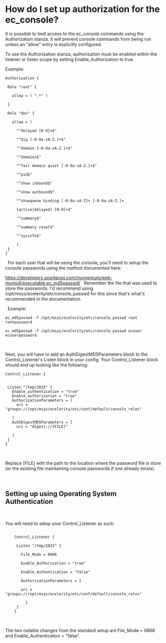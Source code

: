 # How do I set up authorization for the ec_console?

It is possible to limit access to the ec_console commands using the Authorization stanza. It will prevent console commands from being run unless an "allow" entry is explicitly configured. 

To use the Authorization stanza, authorization must be enabled within the listener or listen scope by setting Enable_Authorization to true.


Example:

	Authorization {
	
	 Role "root" {
	
	   allow = ( ".*" )
	
	 }
	
	 Role "dev" {
	
	   allow = (
	
	     "^delayed [0-9]+$"
	
	     "^dig [-0-9a-zA-Z.]+$"
	
	     "^domain [-0-9a-zA-Z.]+$"
	
	     "^domains$"
	
	     "^fail domain quiet [-0-9a-zA-Z.]+$"
	
	     "^pid$"
	
	     "^show inbound$"
	
	     "^show outbound$"
	
	     "^showqueue binding [-0-9a-zA-Z]+ [-0-9a-zA-Z.]+
	
	     (active|delayed) [0-9]+$"
	
	     "^summary$"
	
	     "^summary reset$"
	
	     "^sysinfo$"
	
	     )
	 }	
	}

 
For each user that will be using the console, you'll need to setup the console passwords using the method documented here:

https://developers.sparkpost.com/momentum/web-momo4/executable.ec_md5passwd/
 
Remember the file that was used to store the passwords. I'd recommend using /opt/msys/ecelerity/etc/console_passwd for this since that's what's recommended in the documentation.

 
Example:
 

	ec_md5passwd -f /opt/msys/ecelerity/etc/console_passwd root rootpassword
	
	ec_md5passwd -f /opt/msys/ecelerity/etc/console_passwd ecuser ecuserpassword

 

Next, you will have to add an AuthDigestMD5Parameters block to the Control_Listener's Listen block in your config. Your Control_Listener block should end up looking like the following:


	Control_Listener {
	 
	
	 Listen "/tmp/2025" {
	   Enable_authentication = "true"
	   Enable_authorization = "true"
	   AuthorizationParameters = [
	     uri = "groups:///opt/msys/ecelerity/etc/conf/default/console_roles"
	
	   ]
	   AuthDigestMD5Parameters = [
	     uri = "digest://[FILE]"
	
	   ]
	 }
	}

 

Replace [FILE] with the path to the location where the password file is store (or the existing file maintaining console passwords if one already exists).

 

## Setting up using Operating System Authentication
 

You will need to setup your Control_Listener as such:

	 
		Control_Listener {
		
		 Listen "/tmp/2025” {
		
		   File_Mode = 0666
		
		   Enable_Authorization = "true"
		
		   Enable_Authentication = "false"
		
		   AuthorizationParameters = [
		
		   uri = "groups:///opt/msys/ecelerity/etc/conf/default/console_roles"
		
		     ]
		 }
		}

 

The two notable changes from the standard setup are File_Mode = 0666 and Enable_Authentication = "false”.